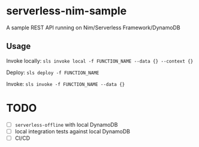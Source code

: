 # serverless-nim-sample
A sample REST API running on Nim/Serverless Framework/DynamoDB

## Usage

Invoke locally: `sls invoke local -f FUNCTION_NAME --data {} --context {}`

Deploy: `sls deploy -f FUNCTION_NAME`

Invoke: `sls invoke -f FUNCTION_NAME --data {}`

# TODO
- [ ] `serverless-offline` with local DynamoDB
- [ ] local integration tests against local DynamoDB
- [ ] CI/CD
